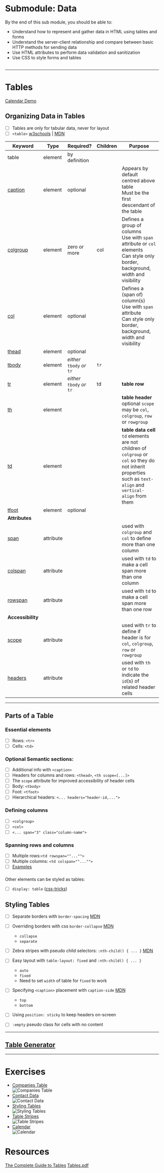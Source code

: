 # Submodule: Data

By the end of this sub module, you should be able to:

* Understand how to represent and gather data in HTML using tables and forms
* Understand the server-client relationship and compare between basic HTTP methods for sending data
* Use HTML attributes to perform data validation and sanitization
* Use CSS to style forms and tables
  <br><br>
---
# Tables


[Calendar Demo](https://dciforks.github.io/UIB-table-calendar/)

## Organizing Data in Tables
- [ ] Tables are only for tabular data, never for layout
- [ ] `<table>` [w3schools](https://www.w3schools.com/html/html_tables.asp) | [MDN](https://developer.mozilla.org/en-US/docs/Web/HTML/Element/table)

|Keyword |Type| Required? | Children | Purpose
|---|---|---|---|---
|table |element|by definition | |
|[caption](https://developer.mozilla.org/en-US/docs/Web/HTML/Element/caption) |element| optional | | Appears by default centred above table<br>Must be the first descendant of the table
|[colgroup](https://developer.mozilla.org/en-US/docs/Web/HTML/Element/colgroup) |element| zero or more | col | Defines a group of columns<br>Use with `span` attribute or `col` elements<br>Can style only border, background, width and visibility
|[col](https://developer.mozilla.org/en-US/docs/Web/HTML/Element/col) |element| optional| | Defines a (span of) column(s)<br>Use with `span` attribute<br>Can style only border, background, width and visibility
|[thead](https://developer.mozilla.org/en-US/docs/Web/HTML/Element/thead) |element|  optional | |
|[tbody](https://developer.mozilla.org/en-US/docs/Web/HTML/Element/tbody) |element|  _either_ `tbody` _or_ `tr` |`tr` |
|[tr](https://developer.mozilla.org/en-US/docs/Web/HTML/Element/tr)|element|  _either_ `tbody` _or_ `tr` |td | **table row**
|[th](https://developer.mozilla.org/en-US/docs/Web/HTML/Element/th) |element|  | |**table header**<br>optional `scope` may be `col`, `colgroup`, `row` or `rowgroup`
|[td](https://developer.mozilla.org/en-US/docs/Web/HTML/Element/td)|element|  | | **table data cell**<br>`td` elements are not children of `colgroup` or `col` so they do not inherit properties such as `text-align` and `vertical-align` from them
|[tfoot](https://developer.mozilla.org/en-US/docs/Web/HTML/Element/tfoot)|element|  optional | |
|**Attributes**
|[span](https://www.w3schools.com/tags/att_span.asp) |attribute|||used with `colgroup` and `col` to define more than one column
|[colspan](https://www.w3schools.com/tags/att_td_colspan.asp) |attribute|||used with `td` to make a cell span more than one column
|[rowspan](https://www.w3schools.com/tags/att_td_rowspan.asp   ) |attribute|||used with `td` to make a cell span more than one row
|**Accessibility**
|[scope](https://www.w3schools.com/tags/att_scope.asp) |attribute|||used with `tr` to define if header is for `col`, `colgroup`, `row` or `rowgroup`
|[headers](https://developer.mozilla.org/en-US/docs/Learn/HTML/Tables/Advanced#tables_for_visually_impaired_users) |attribute|||used with `th` or `td` to indicate the `id`(s) of related header cells

---

## Parts of a Table
### Essential elements
- [ ] Rows: `<tr>`
- [ ] Cells: `<td>`
### Optional Semantic sections:
- [ ] Additional info with `<caption>`
- [ ] Headers for columns and rows: `<thead>`, `<th scope=[...]>`
- [ ] The `scope` attribute for improved accessibility of header cells
- [ ] Body: `<tbody>`
- [ ] Foot: `<tfoot>`
- [ ] Hierarchical headers: `<... headers="header-id,...">`
### Defining columns
- [ ] `<colgroup>`
- [ ] `<col>`
- [ ] `<... span="3" class="column-name">`
### Spanning rows and columns
- [ ] Multiple rows:`<td rowspan=""..."">`
- [ ] Multiple columns: `<td colspan=""..."">`
- [ ] [Examples](https://www.computerhope.com/issues/ch001655.htm)
###
Other elements can be styled as tables:
- [ ] `display: table` ([css-tricks](https://css-tricks.com/almanac/properties/d/display/#table-values))

## Styling Tables
- [ ] Separate borders with `border-spacing` [MDN](https://developer.mozilla.org/en-US/docs/Web/CSS/border-spacing)
- [ ] Overriding borders with css `border-collapse` [MDN](https://developer.mozilla.org/en-US/docs/Web/CSS/border-collapse)
   * `collapse`
   * `separate`
- [ ] Zebra stripes with pseudo child selectors: `:nth-child() { ... }` [MDN](https://developer.mozilla.org/en-US/docs/Web/CSS/:nth-child)
- [ ] Easy layout with `table-layout: fixed` and `:nth-child() { ... }`
   * `auto`
   * `fixed`
   * Need to set `width` of table for `fixed` to work
- [ ] Specifying `<caption>` placement with `caption-side` [MDN](https://developer.mozilla.org/en-US/docs/Web/CSS/caption-side)
   * `top`
   * `bottom`

- [ ] Using `position: sticky` to keep headers on-screen
- [ ] `:empty` pseudo class for cells with no content

---
## [Table Generator](https://www.rapidtables.com/web/tools/html-table-generator.html)

---

# Exercises

* [Companies Table](https://classroom.github.com/a/IK1oaiZH)<br>
  ![Companies Table](data_img/table_companies.png)
* [Contact Data](https://classroom.github.com/a/PQL8lSAP)<br>
  ![Contact Data](data_img/table_contact.png)
* [Styling Tables](https://classroom.github.com/a/E4eJRlMK)<br>
 ![Styling Tables](data_img/stylingtables.jpg)
* [Table Stripes](https://classroom.github.com/a/Goze10pq)<br>
 ![Table Stripes](data_img/tablestripes.jpg)
* [Calendar](https://classroom.github.com/a/j1Ce_TbH)<br>
 ![Calendar](data_img/table_calendar.png)

# Resources

[The Complete Guide to Tables](https://css-tricks.com/complete-guide-table-element/)
[Tables.pdf](Tables.pdf)

